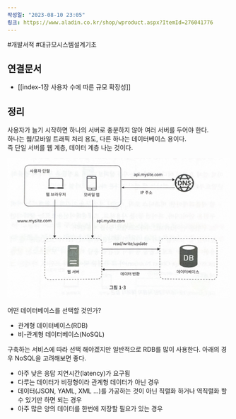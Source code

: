 ```yaml
---
작성일: "2023-08-10 23:05"
링크: https://www.aladin.co.kr/shop/wproduct.aspx?ItemId=276041776
---
```

#개발서적 #대규모시스템설계기초
## 연결문서
- [[index-1장 사용자 수에 따른 규모 확장성]]

## 정리
사용자가 늘기 시작하면 하나의 서버로 충분하지 않아 여러 서버를 두어야 한다.  
하나는 웹/모바일 트래픽 처리 용도, 다른 하나는 데이터베이스 용이다.  
즉 단일 서버를 웹 계층, 데이터 계층 나눈 것이다.

![2020230814153440.png|500](5.%20개발서적/가상%20면접%20사례로%20배우는%20대규모%20시스템%20설계%20기초/1장%20사용자%20수에%20따른%20규모%20확장성/images/Pasted%20image%2020230814153440.png)

어떤 데이터베이스를 선택할 것인가?
- 관계형 데이터베이스(RDB)
- 비-관계형 데이터베이스(NoSQL)

구축하는 서비스에 따라 선택 해야겠지만 일반적으로 RDB를 많이 사용한다. 아래의 경우 NoSQL을 고려해보면 좋다.
- 아주 낮은 응답 지연시간(latency)가 요구됨
- 다루는 데이터가 비정형이라 관계형 데이터가 아닌 경우
- 데이터(JSON, YAML, XML ...)를 가공하는 것이 아닌 직렬화 하거나 역직렬화 할 수 있기만 하면 되는 경우
- 아주 많은 양의 데이터를 한번에 저장할 필요가 있는 경우